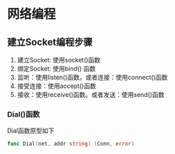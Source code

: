 # 网络编程

## 建立Socket编程步骤

1. 建立Socket: 使用socket()函数
1. 绑定Socket: 使用bind() 函数
1. 监听：使用listen()函数。或者连接：使用connect()函数
1. 接受连接：使用accept()函数
1. 接收：使用receive()函数。或者发送：使用send()函数

### Dial()函数

Dial函数原型如下

```go
func Dial(net, addr string) (Conn, error)
```